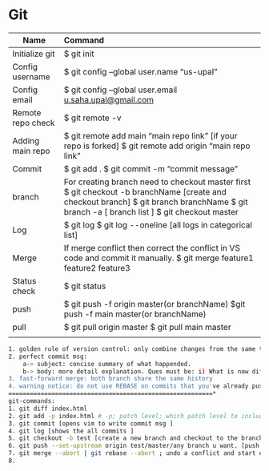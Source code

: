 # Git

| Name               | Command                                                      |
| ------------------ | :----------------------------------------------------------- |
| Initialize  git    | $ git init                                                   |
| Config  username   | $ git config  –global user.name “us-upal”                    |
| Config email       | $ git config  –global user.email u.saha.upal@gmail.com       |
| Remote repo  check | $ git remote  -v                                             |
| Adding main  repo  | $ git remote  add main “main repo link” [if your repo is forked]  $ git remote  add origin “main repo link” |
| Commit             | $ git add .  $ git commit -m “commit message”                |
| branch             | For creating branch need to checkout master first  $ git checkout -b branchName [create and checkout branch]  $ git branch  branchName  $ git branch -a    [ branch list  ]  $ git  checkout master |
| Log                | $ git log  $ git  log --oneline [all  logs in categorical list] |
| Merge              | If merge conflict then correct the conflict in VS code and  commit it manually.  $ git merge feature1 feature2  feature3 |
| Status check       | $ git status                                                 |
| push               | $ git push -f  origin master(or branchName)  $git push -f  main master(or branchName) |
| pull               | $ git pull  origin master  $ git pull  main master           |
|                    |                                                              |

```bash
1. golden rule of version control: only combine changes from the same topic in a signle topic
2. perfect commit msg: 
	a-> subject: concise summary of what happended.
	b-> body: more detail explanation. Ques must be: i) What is now different than before? ii) What's the reason for the change? iii) is there anything to watch for/ anything particularly remarkable?
3. fast-forward merge: both branch share the same history
4. warning notice: do not use REBASE on commits that you've already pushed/shared on a remote repository | instead use it for cleaning up your local commit his before merging it into shared team branch.
=========================================================*
git-commands:
1. git diff index.html
2. git add -p index.html # -p; patch level; which patch level to include and what not.| ask the ques of different(patch) level of change
3. git commit [opens vim to write commit msg ]
4. git log [shows the all commits ]
5. git checkout -b test [create a new branch and checkout to the branch]
6. git push --set-upstream origin test/master/any branch u want. [push to the forked repo]
7. git merge --abort | git rebase --abort ; undo a conflict and start over.
8. 
```

